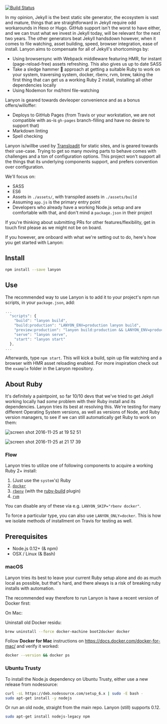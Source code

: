 [![Build Status](https://travis-ci.org/kvz/lanyon.svg?branch=master)](https://travis-ci.org/kvz/lanyon)

In my opinion, Jekyll is the best static site generator, the ecosystem is vast and mature, things that are straightforward in Jekyll require odd workarounds in Hexo or Hugo. GitHub support isn't the worst to have either, and we can trust what we invest in Jekyll today, will be relevant for the next two years. The other generators beat Jekyll handsdown however, when it comes to file watching, asset building, speed, browser integration, ease of install. Lanyon aims to compensate for all of Jekyll's shortcomings by:

- Using browsersync with Webpack middleware featuring HMR, for instant (page-reload-free) assets refreshing. This also gives us up to date SASS
- Take a sledge hammer :hammer: approach at getting a suitable Ruby to work on your system, traversing system, docker, rbenv, rvm, brew, taking the first thing that can get us a working Ruby 2 install, installing all other dependencies locally
- Using Nodemon for md/html file-watching

Lanyon is geared towards devleoper convenience and as a bonus offers/willoffer:

- Deploys to GitHub Pages (from Travis or your workstation, we are not compatible with as-is `gh-pages` branch-filling and have no desire to support that)
- Markdown linting
- Spell checking

Lanyon is/willbe used by [Transloadit](https://transloadit.com) for static sites, and is geared towards their use-case. Trying to get so many moving parts to behave comes with challenges and a ton of configuration options. This project won't support all the things that its underlying components support, and prefers convention over configuration.

We'll focus on:

- SASS
- ES6
- Assets in `./assets/`, with transpiled assets in `./assets/build`
- Assuming `app.js` is the primary entry point
- Developers who already have a working Node.js setup and are comfortable with that, and don't mind a `package.json` in their project

If you're thinking about submitting PRs for other features/flexibility, get in touch first please as we might not be on board.

If you however, are onboard with what we're setting out to do, here's how you get started with Lanyon:

## Install

```bash
npm install --save lanyon
```

## Use

The recommended way to use Lanyon is to add it to your project's npm run scripts, in your `package.json`, add:

```javascript
...
  "scripts": {
    "build": "lanyon build",
    "build:production": "LANYON_ENV=production lanyon build",
    "preview:production": "lanyon build:production && LANYON_ENV=production lanyon serve",
    "serve": "lanyon serve",
    "start": "lanyon start"
  },
...
```

Afterwards, type `npm start`. This will kick a build, spin up file watching and a browser with HMR asset reloading enabled. For more inspiration check out the `example` folder in the Lanyon repository.

## About Ruby

It's definitely a paintpoint, so far 10/10 devs that we've tried to get Jekyll working locally had _some_ problem with their Ruby install and its dependencies. Lanyon tries its best at resolving this. We're testing for many different Operating System versions, as well as versions of Node, and Ruby version managers, to see if we can still automatically get Ruby to work on them:

![screen shot 2016-11-25 at 19 52 51](https://cloud.githubusercontent.com/assets/26752/20633602/eca2abe0-b348-11e6-8e77-285f8de73f3c.png)

![screen shot 2016-11-25 at 21 17 39](https://cloud.githubusercontent.com/assets/26752/20634771/9e163fb2-b354-11e6-914c-ac8e54ab68e1.png)

### Flow

Lanyon tries to utilize one of following components to acquire a working Ruby 2+ install:

1. (Just use the `system`'s) Ruby
1. [`docker`](https://www.docker.com/)
1. [`rbenv`](https://github.com/rbenv/rbenv) (with the [ruby-build](https://github.com/rbenv/ruby-build) plugin)
1. [`rvm`](https://rvm.io/)

You can disable any of these via e.g. `LANYON_SKIP="rbenv docker"`.

To force a particular type, you can also use `LANYON_ONLY=docker`. This is how we isolate methods of installment on Travis for testing as well.

## Prerequisites

- Node.js 0.12+ (& npm)
- OSX / Linux (& Bash)

### macOS

Lanyon tries its best to leave your current Ruby setup alone and do as much local as possible,
but that's hard, and there always is a risk of breaking ruby installs with automation.

The recommended way therefore to run Lanyon is have a recent version of Docker first:

On Mac:

Uninstall old Docker residu:

```bash
brew uninstall --force docker-machine boot2docker docker
```

Follow **Docker for Mac** instructions on <https://docs.docker.com/docker-for-mac/> and verify it worked:

```bash
docker --version && docker ps
```

### Ubuntu Trusty

To install the Node.js dependency on Ubuntu Trusty, either use a new release from nodesource:

```bash
curl -sL https://deb.nodesource.com/setup_6.x | sudo -E bash -
sudo apt-get install -y nodejs
```

Or run an old node, straight from the main repo. Lanyon (still) supports 0.12.

```bash
sudo apt-get install nodejs-legacy npm
```
